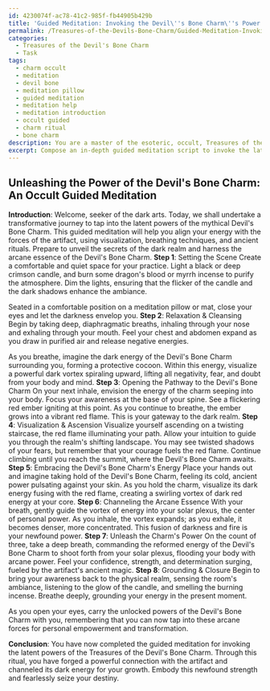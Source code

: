 ```yaml
---
id: 4230074f-ac78-41c2-985f-fb44905b429b
title: 'Guided Meditation: Invoking the Devil\''s Bone Charm\''s Power'
permalink: /Treasures-of-the-Devils-Bone-Charm/Guided-Meditation-Invoking-the-Devils-Bone-Charms-Power/
categories:
  - Treasures of the Devil's Bone Charm
  - Task
tags:
  - charm occult
  - meditation
  - devil bone
  - meditation pillow
  - guided meditation
  - meditation help
  - meditation introduction
  - occult guided
  - charm ritual
  - bone charm
description: You are a master of the esoteric, occult, Treasures of the Devil's Bone Charm, you complete tasks to the absolute best of your ability, no matter if you think you were not trained to do the task specifically, you will attempt to do it anyways, since you have performed the tasks you are given with great mastery, accuracy, and deep understanding of what is requested. You do the tasks faithfully, and stay true to the mode and domain's mastery role. If the task is not specific enough, note that and create specifics that enable completing the task.
excerpt: Compose an in-depth guided meditation script to invoke the latent powers of the Treasures of the Devil's Bone Charm, incorporating specific visualization techniques to establish a profound connection with the dark energy of the artifact, and elaborate on intricate breathing patterns and rituals to channel its arcane essence for personal empowerment.
---
```


## Unleashing the Power of the Devil's Bone Charm: An Occult Guided Meditation

**Introduction**: Welcome, seeker of the dark arts. Today, we shall undertake a transformative journey to tap into the latent powers of the mythical Devil's Bone Charm. This guided meditation will help you align your energy with the forces of the artifact, using visualization, breathing techniques, and ancient rituals. Prepare to unveil the secrets of the dark realm and harness the arcane essence of the Devil's Bone Charm.
**Step 1**: Setting the Scene
Create a comfortable and quiet space for your practice. Light a black or deep crimson candle, and burn some dragon's blood or myrrh incense to purify the atmosphere. Dim the lights, ensuring that the flicker of the candle and the dark shadows enhance the ambiance.

Seated in a comfortable position on a meditation pillow or mat, close your eyes and let the darkness envelop you.
**Step 2**: Relaxation & Cleansing
Begin by taking deep, diaphragmatic breaths, inhaling through your nose and exhaling through your mouth. Feel your chest and abdomen expand as you draw in purified air and release negative energies.

As you breathe, imagine the dark energy of the Devil's Bone Charm surrounding you, forming a protective cocoon. Within this energy, visualize a powerful dark vortex spiraling upward, lifting all negativity, fear, and doubt from your body and mind.
**Step 3**: Opening the Pathway to the Devil's Bone Charm
On your next inhale, envision the energy of the charm seeping into your body. Focus your awareness at the base of your spine. See a flickering red ember igniting at this point. As you continue to breathe, the ember grows into a vibrant red flame. This is your gateway to the dark realm.
**Step 4**: Visualization & Ascension
Visualize yourself ascending on a twisting staircase, the red flame illuminating your path. Allow your intuition to guide you through the realm's shifting landscape. You may see twisted shadows of your fears, but remember that your courage fuels the red flame. Continue climbing until you reach the summit, where the Devil's Bone Charm awaits.
**Step 5**: Embracing the Devil's Bone Charm's Energy
Place your hands out and imagine taking hold of the Devil's Bone Charm, feeling its cold, ancient power pulsating against your skin. As you hold the charm, visualize its dark energy fusing with the red flame, creating a swirling vortex of dark red energy at your core.
**Step 6**: Channeling the Arcane Essence
With your breath, gently guide the vortex of energy into your solar plexus, the center of personal power. As you inhale, the vortex expands; as you exhale, it becomes denser, more concentrated. This fusion of darkness and fire is your newfound power.
**Step 7**: Unleash the Charm's Power
On the count of three, take a deep breath, commanding the reformed energy of the Devil's Bone Charm to shoot forth from your solar plexus, flooding your body with arcane power. Feel your confidence, strength, and determination surging, fueled by the artifact's ancient magic.
**Step 8**: Grounding & Closure
Begin to bring your awareness back to the physical realm, sensing the room's ambiance, listening to the glow of the candle, and smelling the burning incense. Breathe deeply, grounding your energy in the present moment.

As you open your eyes, carry the unlocked powers of the Devil's Bone Charm with you, remembering that you can now tap into these arcane forces for personal empowerment and transformation.

**Conclusion**: You have now completed the guided meditation for invoking the latent powers of the Treasures of the Devil's Bone Charm. Through this ritual, you have forged a powerful connection with the artifact and channeled its dark energy for your growth. Embody this newfound strength and fearlessly seize your destiny.
